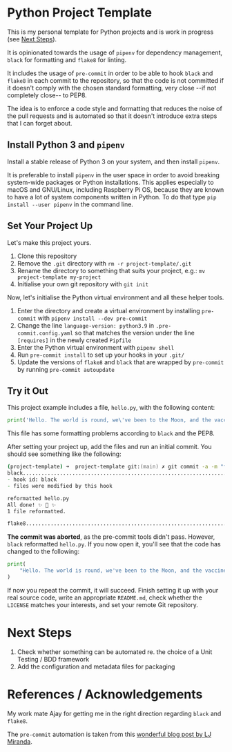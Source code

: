 # Python Project Template
This is my personal template for Python projects and is work in progress (see [Next Steps](#next-steps)).

It is opinionated towards the usage of `pipenv` for dependency management, `black` for formatting and `flake8` for linting.

It includes the usage of `pre-commit` in order to be able to hook `black` and `flake8` in each commit to the repository, so that the code is not committed if it doesn't comply with the chosen standard formatting, very close --if not completely close-- to PEP8.

The idea is to enforce a code style and formatting that reduces the noise of the pull requests and is automated so that it doesn't introduce extra steps that I can forget about.

## Install Python 3 and `pipenv`
Install a stable release of Python 3 on your system, and then install `pipenv`. 

It is preferable to install `pipenv` in the user space in order to avoid breaking system-wide packages or Python installations. This applies especially to macOS and GNU/Linux, including Raspberry Pi OS, because they are known to have a lot of system components written in Python. To do that type `pip install --user pipenv` in the command line.

## Set Your Project Up
Let's make this project yours.
1. Clone this repository
2. Remove the `.git` directory with `rm -r project-template/.git`
3. Rename the directory to something that suits your project, e.g.: `mv project-template my-project`
4. Initialise your own git repository with `git init`

Now, let's initialise the Python virtual environment and all these helper tools.
1. Enter the directory and create a virtual environment by installing `pre-commit` with `pipenv install --dev pre-commit`
2. Change the line `language-version: python3.9` in `.pre-commit.config.yaml` so that matches the version under the line `[requires]` in the newly created `Pipfile`
3. Enter the Python virtual environment with `pipenv shell`
4.  Run `pre-commit install` to set up your hooks in your `.git/`
5.  Update the versions of `flake8` and `black` that are wrapped by `pre-commit` by running `pre-commit autoupdate`

## Try it Out
This project example includes a file, `hello.py`, with the following content:
```Python
print('Hello. The world is round, we\'ve been to the Moon, and the vaccines work.')
```
This file has some formatting problems according to `black` and the PEP8. 

After setting your project up, add the files and run an initial commit. You should see something like the following:

```zsh
(project-template) ➜  project-template git:(main) ✗ git commit -a -m "first commit"
black....................................................................Failed
- hook id: black
- files were modified by this hook

reformatted hello.py
All done! ✨ 🍰 ✨
1 file reformatted.

flake8...................................................................Passed
```
**The commit was aborted**, as the pre-commit tools didn't pass. However, `black` reformatted `hello.py`. If you now open it, you'll see that the code has changed to the following:
```Python
print(
    "Hello. The world is round, we've been to the Moon, and the vaccines work."
)

```
If now you repeat the commit, it will succeed. Finish setting it up with your real source code, write an appropriate `README.md`, check whether the `LICENSE` matches your interests, and set your remote Git repository.

# Next Steps
1. Check whether something can be automated re. the choice of a Unit Testing / BDD framework 
2. Add the configuration and metadata files for packaging

# References / Acknowledgements
My work mate Ajay for getting me in the right direction regarding `black` and `flake8`.

The `pre-commit` automation is taken from this [wonderful blog post by LJ Miranda](https://ljvmiranda921.github.io/notebook/2018/06/21/precommits-using-black-and-flake8/).